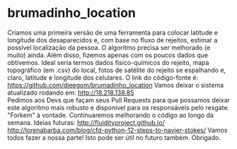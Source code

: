 # brumadinho_location
Criamos uma primeira versão de uma ferramenta para colocar latitude e longitude dos desaparecidos e, com base no fluxo de rejeitos, estimar a possível localização da pessoa. 
O algoritmo precisa ser melhorado (e muito) ainda. Além disso, fizemos apenas com os poucos dados que obtivemos. Ideal seria termos dados físico-químicos do rejeito, mapa topográfico (em .csv) do local, fotos de satélite do rejeito se espalhando e, claro, latitude e longitude dos celulares.
O link do código-fonte é: https://github.com/dieegom/brumadinho_location
Vamos deixar o sistema atualizado rodando em: http://18.218.138.85  
Pedimos aos Devs que façam seus Pull Requests para que possamos deixar este algoritmo mais robusto e disponível para os responsáveis pelo resgate. "Forkem" à vontade. Continuaremos melhorando o código ao longo da semana.
Ideias futuras: 
  http://fluidityproject.github.io/ 
  http://lorenabarba.com/blog/cfd-python-12-steps-to-navier-stokes/ 
Vamos todos fazer a nossa parte! Isto pode ser útil no futuro também.
Obrigado.
